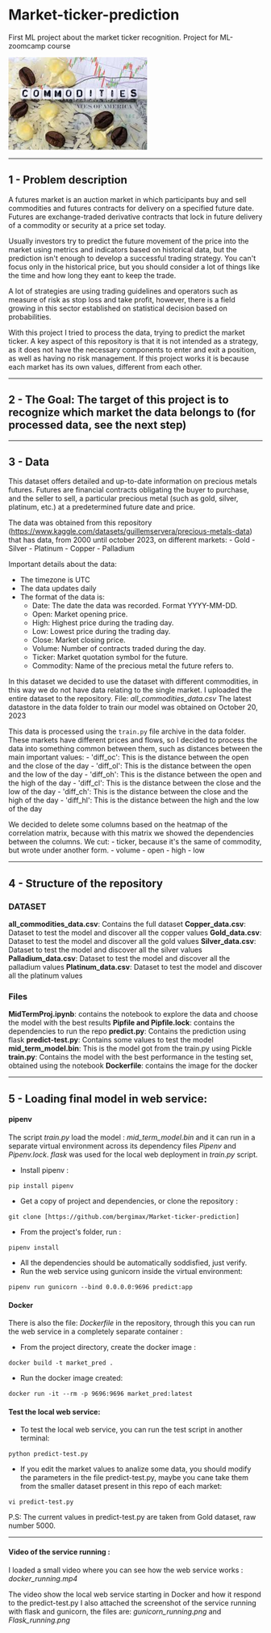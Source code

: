 # Market-ticker-prediction
First ML project about the market ticker recognition. Project for ML-zoomcamp course

![](images.jpg)

---

## 1 - Problem description

A futures market is an auction market in which participants buy and sell commodities and futures contracts for delivery on a specified future date. Futures are exchange-traded derivative contracts that lock in future delivery of a commodity or security at a price set today.

Usually investors try to predict the future movement of the price into the market using metrics and indicators based on historical data, but the prediction isn't enough to develop a successful trading strategy. You can't focus only in the historical price, but you should consider a lot of things like the time and how long they eant to keep the trade. 

A lot of strategies are using trading guidelines and operators such as measure of risk as stop loss and take profit, however, there is a field growing in this sector established on statistical decision based on probabilities.

With this project I tried to process the data, trying to predict the market ticker. A key aspect of this repository is that it is not intended as a strategy, as it does not have the necessary components to enter and exit a position, as well as having no risk management. If this project works it is because each market has its own values, different from each other.

---
## 2 - The Goal: The target of this project is to recognize which market the data belongs to (for processed data, see the next step)
--- 

## 3 - Data
This dataset offers detailed and up-to-date information on precious metals futures. Futures are financial contracts obligating the buyer to purchase, and the seller to sell, a particular precious metal (such as gold, silver, platinum, etc.) at a predetermined future date and price.

The data was obtained from this repository (https://www.kaggle.com/datasets/guillemservera/precious-metals-data) that has data, from 2000 until october 2023, on different markets:
	- Gold 
	- Silver
	- Platinum
    	- Copper
    	- Palladium

Important details about the data:
- The timezone is UTC
- The data updates daily
- The format of the data is: 
	- Date: The date the data was recorded. Format YYYY-MM-DD.
	- Open: Market opening price.
	- High: Highest price during the trading day.
	- Low: Lowest price during the trading day.
	- Close: Market closing price.
	- Volume: Number of contracts traded during the day.
	- Ticker: Market quotation symbol for the future.
	- Commodity: Name of the precious metal the future refers to.
 
In this dataset we decided to use the dataset with different commodities, in this way we do not have data relating to the single market. I uploaded the entire dataset to the repository. File: *all_commodities_data.csv*
The latest datastore in the data folder to train our model was obtained on October 20, 2023
 
This data is processed using the ``train.py`` file archive in the data folder.
These markets have different prices and flows, so I decided to process the data into something common between them, such as distances between the main important values:
	- 'diff_oc': This is the distance between the open and the close of the day 
    	- 'diff_ol': This is the distance between the open and the low of the day 
    	- 'diff_oh': This is the distance between the open and the high of the day 
    	- 'diff_cl': This is the distance between the close and the low of the day 
    	- 'diff_ch': This is the distance between the close and the high of the day
    	- 'diff_hl': This is the distance between the high and the low of the day 

We decided to delete some columns based on the heatmap of the correlation matrix, because with this matrix we showed the dependencies between the columns.
We cut:
	- ticker, because it's the same of commodity, but wrote under another form.
	- volume
	- open
	- high
	- low

---

## 4 - Structure of the repository

### DATASET
**all_commodities_data.csv**: Contains the full dataset
**Copper_data.csv**: Dataset to test the model and discover all the copper values
**Gold_data.csv**: Dataset to test the model and discover all the gold values
**Silver_data.csv**: Dataset to test the model and discover all the silver values
**Palladium_data.csv**: Dataset to test the model and discover all the palladium values
**Platinum_data.csv**: Dataset to test the model and discover all the platinum values

### Files
**MidTermProj.ipynb**: contains the notebook to explore the data and choose the model with the best results
**Pipfile and Pipfile.lock**: contains the dependencies to run the repo
**predict.py**: Contains the prediction using flask
**predict-test.py**: Contains some values to test the model
**mid_term_model.bin**: This is the model got from the train.py using Pickle
**train.py**: Contains the model with the best performance in the testing set, obtained using the notebook
**Dockerfile**: contains the image for the docker

---

## 5 - Loading final model in web service:

#### pipenv

The script *train.py* load the model : *mid_term_model.bin* and it can run in a separate virtual environment across its dependency files *Pipenv* and *Pipenv.lock*.
*flask* was used for the local web deployment in *train.py* script.

- Install pipenv :
```
pip install pipenv
```
- Get a copy of project and dependencies, or clone the repository :
```
git clone [https://github.com/bergimax/Market-ticker-prediction]
```
- From the project's folder, run :
``` 
pipenv install
```
- All the dependencies should be automatically soddisfied, just verify.
- Run the web service using gunicorn inside the virtual environment:
```
pipenv run gunicorn --bind 0.0.0.0:9696 predict:app
```

#### Docker
There is also the file: *Dockerfile* in the repository, through this you can run the web service in a completely separate container :
- From the project directory, create the docker image :
```
docker build -t market_pred .
```
- Run the docker image created:
```
docker run -it --rm -p 9696:9696 market_pred:latest
```

#### Test the local web service:

- To test the local web service, you can run the test script in another terminal:
```
python predict-test.py
```
- If you edit the market values to analize some data, you should modify the parameters in the file predict-test.py, maybe you cane take them from the smaller dataset present in this repo of each market:
```
vi predict-test.py
```
P.S: The current values in predict-test.py are taken from Gold dataset, raw number 5000.

---

#### Video of the service running :
I loaded a small video where you can see how the web service works : *docker_running.mp4* 

The video show the local web service starting in Docker and how it respond to the predict-test.py
I also attached the screenshot of the service running with flask and gunicorn, the files are: *gunicorn_running.png* and *Flask_running.png*
